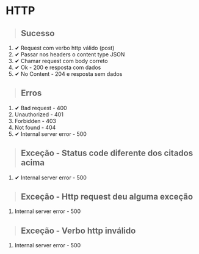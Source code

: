 # HTTP

> ## Sucesso
1. ✔ Request com verbo http válido (post)
2. ✔ Passar nos headers o content type JSON
3. ✔ Chamar request com body correto
4. ✔ Ok - 200 e resposta com dados
5. ✔ No Content - 204 e resposta sem dados

> ## Erros
1. ✔ Bad request - 400
2. Unauthorized - 401
3. Forbidden - 403
4. Not found - 404
5. ✔ Internal server error - 500

> ## Exceção - Status code diferente dos citados acima
1. ✔ Internal server error - 500

> ## Exceção - Http request deu alguma exceção
1. Internal server error - 500

> ## Exceção - Verbo http inválido
1. Internal server error - 500
